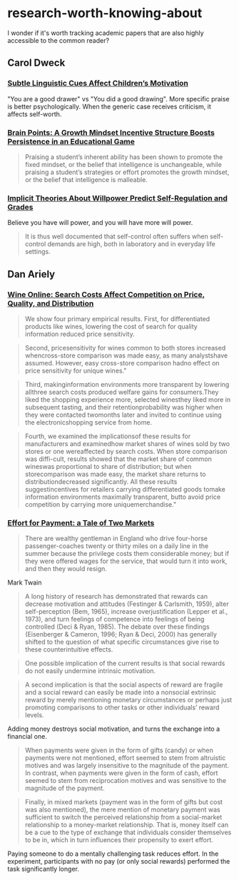 # research-worth-knowing-about
I wonder if it's worth tracking academic papers that are also highly accessible to the common reader?

## Carol Dweck

### [Subtle Linguistic Cues Affect Children’s Motivation](https://psychology.stanford.edu/sites/all/files/Suble%20linguistic%20cues%20impact%20children's%20motivation_0.pdf)
"You are a good drawer" vs "You did a good drawing". More specific praise is better psychologically. When the generic case receives criticism, it affects self-worth.

### [Brain Points: A Growth Mindset Incentive Structure Boosts Persistence in an Educational Game](https://psychology.stanford.edu/sites/all/files/brainpoints_chi.pdf)
> Praising a student’s inherent ability has been shown to promote the fixed mindset, or the belief that intelligence is unchangeable, while praising a student’s strategies or effort promotes the growth mindset, or the belief that intelligence is malleable.

### [Implicit Theories About Willpower Predict Self-Regulation and Grades](https://psychology.stanford.edu/sites/all/files/Implicit%20Theories%20about%20Willpower%20Predict%20Self%20Regulation%20and%20Grades%20in%20Everyday%20_Job%20et%20al%202015%20.pdf)
Believe you have will power, and you will have more will power.

> It is thus well documented that self-control often suffers when self-control demands are high, both in laboratory and in everyday life settings.

## Dan Ariely

### [Wine Online: Search Costs Affect Competition on Price, Quality, and Distribution](http://web.mit.edu/ariely/www/MIT/Papers/wine.pdf)
> We show four primary empirical results. First, for differentiated products like wines, lowering the cost of search for quality information reduced price sensitivity.

> Second, pricesensitivity for wines common to both stores increased whencross-store comparison was made easy, as many analystshave assumed. However, easy cross-store comparison hadno effect on price sensitivity for unique wines."

> Third, makinginformation environments more transparent by lowering allthree search costs produced welfare gains for consumers.They liked the shopping experience more, selected winesthey liked more in subsequent tasting, and their retentionprobability was higher when they were contacted twomonths later and invited to continue using the electronicshopping service from home.

> Fourth, we examined the implicationsof these results for manufacturers and examinedhow market shares of wines sold by two stores or one wereaffected by search costs. When store comparison was diffi-cult, results showed that the market share of common wineswas proportional to share of distribution; but when storecomparison was made easy, the market share returns to distributiondecreased significantly. All these results suggestincentives for retailers carrying differentiated goods tomake information environments maximally transparent, butto avoid price competition by carrying more uniquemerchandise."

### [Effort for Payment: a Tale of Two Markets](http://web.mit.edu/ariely/www/MIT/Papers/2markets.pdf)

> There are wealthy gentleman in England who drive four-horse passenger-coaches twenty or thirty miles on a daily line in the summer because the privilege costs them considerable money; but if they were offered wages for the service, that would turn it into work, and then they would resign.

Mark Twain

> A long history of research has demonstrated that rewards can decrease motivation and attitudes (Festinger & Carlsmith, 1959), alter self-perception (Bem, 1965), increase overjustification (Lepper et al., 1973), and turn feelings of competence into feelings of being controlled (Deci & Ryan, 1985). The debate over these findings (Eisenberger & Cameron, 1996; Ryan & Deci, 2000) has generally shifted to the question of what specific circumstances give rise to these counterintuitive effects.

> One possible implication of the current results is that social rewards do not easily undermine intrinsic motivation.

> A second implication is that the social aspects of reward are fragile and a social reward can easily be made into a nonsocial extrinsic reward by merely mentioning monetary circumstances or perhaps just promoting comparisons to other tasks or other individuals’ reward levels.

Adding money destroys social motivation, and turns the exchange into a financial one.

> When payments were given in the form of gifts (candy) or when payments were not mentioned, effort seemed to stem from altruistic motives and was largely insensitive to the magnitude of the payment. In contrast, when payments were given in the form of cash, effort seemed to stem from reciprocation motives and was sensitive to the magnitude of the payment. 

> Finally, in mixed markets (payment was in the form of gifts but cost was also mentioned), the mere mention of monetary payment was sufficient to switch the perceived relationship from a social-market relationship to a money-market relationship. That is, money itself can be a cue to the type of exchange that individuals consider themselves to be in, which in turn influences their propensity to exert effort.

Paying someone to do a mentally challenging task reduces effort. In the experiment, participants with no pay (or only social rewards) performed the task significantly longer.
